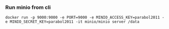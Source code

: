 ###  Run minio from cli





 

```shell
docker run -p 9000:9000 -e PORT=9000 -e MINIO_ACCESS_KEY=parabol2011 -e MINIO_SECRET_KEY=parabol2011 -it minio/minio server /data
```
